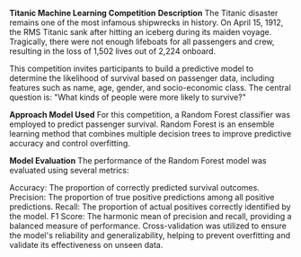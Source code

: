 **Titanic Machine Learning Competition**
**Description**
The Titanic disaster remains one of the most infamous shipwrecks in history. On April 15, 1912, the RMS Titanic sank after hitting an iceberg during its maiden voyage. Tragically, there were not enough lifeboats for all passengers and crew, resulting in the loss of 1,502 lives out of 2,224 onboard.

This competition invites participants to build a predictive model to determine the likelihood of survival based on passenger data, including features such as name, age, gender, and socio-economic class. The central question is: "What kinds of people were more likely to survive?"

**Approach
Model Used**
For this competition, a Random Forest classifier was employed to predict passenger survival. Random Forest is an ensemble learning method that combines multiple decision trees to improve predictive accuracy and control overfitting.

**Model Evaluation**
The performance of the Random Forest model was evaluated using several metrics:

Accuracy: The proportion of correctly predicted survival outcomes.
Precision: The proportion of true positive predictions among all positive predictions.
Recall: The proportion of actual positives correctly identified by the model.
F1 Score: The harmonic mean of precision and recall, providing a balanced measure of performance.
Cross-validation was utilized to ensure the model's reliability and generalizability, helping to prevent overfitting and validate its effectiveness on unseen data.
